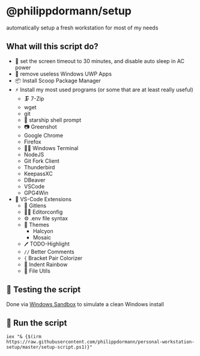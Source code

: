 # @philippdormann/setup
automatically setup a fresh workstation for most of my needs

## What will this script do?
- 🔌 set the screen timeout to 30 minutes, and disable auto sleep in AC power
- 🚯 remove useless Windows UWP Apps
- 📦 Install Scoop Package Manager
- ⚡ Install my most used programs (or some that are at least really useful)
  - 🗜️ 7-Zip
  - wget
  - git
  - 🚀 starship shell prompt
  - 📷 Greenshot
  - Google Chrome
  - Firefox
  - 👨‍💻 Windows Terminal
  - NodeJS
  - Git Fork Client
  - Thunderbird
  - KeepassXC
  - DBeaver
  - VSCode
  - GPG4Win
- 🧩 VS-Code Extensions
  - 🌳 Gitlens
  - 👨‍💻 Editorconfig
  - ⚙ .env file syntax
  - 🎨 Themes
    - Halcyon
    - Mosaic
  - `🖊` TODO-Highlight
  - `//` Better Comments
  - `{` Bracket Pair Colorizer
  - 🌈 Indent Rainbow
  - 📎 File Utils

## 🧪 Testing the script
Done via [Windows Sandbox](https://techcommunity.microsoft.com/t5/windows-kernel-internals/windows-sandbox/ba-p/301849) to simulate a clean Windows install

## 🚀 Run the script
```
iex "& {$(irm https://raw.githubusercontent.com/philippdormann/personal-workstation-setup/master/setup-script.ps1)}"
```
